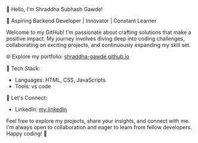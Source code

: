 👋 Hello, I'm Shraddha Subhash Gawde!

🚀 Aspiring Backend Developer | Innovator | Constant Learner

Welcome to my GitHub! I'm passionate about crafting solutions that make a positive impact. My journey involves diving deep into coding challenges, collaborating on exciting projects, and continuously expanding my skill set.

🌐 Explore my portfolio: [shraddha-gawde.github.io](https://shraddha-gawde.github.io/)

🔧 Tech Stack:
- Languages: HTML, CSS, JavaScripts
- Tools: vs code

🤝 Let's Connect:
- LinkedIn: [my linkedIn](https://www.linkedin.com/in/shraddha-gawde/)


Feel free to explore my projects, share your insights, and connect with me. I'm always open to collaboration and eager to learn from fellow developers. Happy coding! 🚀

